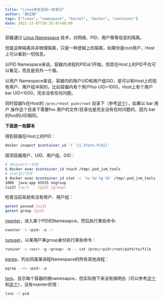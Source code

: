 ```yaml
---
title: "Linux命名空间一些笔记"
author: "颇忒脱"
tags: ["linux", "namespace", "kernel", "docker", "container"]
date: 2021-12-07T16:35:45+08:00
---
```


<!--more-->

容器通过 [Linux Namespace][2] 技术，对网络、PID、用户等等信息的隔离。

但是这种隔离并非物理隔离，只是一种逻辑上的隔离，如果你是root用户，Host上可以看到一切信息。

以PID Namespace来说，容器内进程的PID从1开始，但其在Host上的PID不仅可以看见，而且是另外一个值。

以用户 Namespace来说，容器内的用户UID和用户组GID，是可以和Host上的现有用户、用户组冲突的，比如容器内有个用户foo UID=1000，Host上有个用户 bar UID=1000，完全没有任何问题。

同时容器fs在Host的 `/proc/<host pid>/root` 目录下（参考[这个][9]），如果以 bar 用户 操作这个目录下需要foo 用户的文件/目录也是完全没有任何问题的，因为 bar的foo的UID相同。

**下面是一些脚本**

得到容器在Host上的PID：

```bash
docker inspect $container_id -f '{{.State.Pid}}'
```

探测容器用户、UID、用户组、GID：

```bash
# 先touch个一文件
$ docker exec $container_id touch /tmp/.pod_jvm_tools
# stat这个文件
$ docker exec $container_id stat -c '%u %U %g %G' /tmp/.pod_jvm_tools
1000  java-app 65535 nogroup
[uid] [usr]    [gid] [group]
```

检查当前系统有没有用户、用户组：

```bash
getent passwd [uid]
getent group [gid]
```

[nsenter][3]，进入某个PID的Namesapce，然后执行某些命令:

```bash
nsenter -t <pid> -a -r
```

[runuser][6]，以某用户某group身份执行某些命令：

```bash
runuser -u <usr> -g <group> -m -- cat /proc/<pid>/root/path/to/file
```

[pgrep][8]，列出同属某进程Namespace的所有其他进程：

```bash
pgrep --ns <pid> -a
```

[lsns][4]，显示每个容器的根namesapce，但实际用下来没有搞明白（可以参考[这个][5]和[这个][7]），没有nsenter好用：

```bash
lsns -t pid
```



[2]: https://man7.org/linux/man-pages/man7/namespaces.7.html
[3]: https://man7.org/linux/man-pages/man1/nsenter.1.html
[4]: https://man7.org/linux/man-pages/man8/lsns.8.html
[5]: https://www.redhat.com/sysadmin/linux-pid-namespaces
[6]: https://man7.org/linux/man-pages/man1/runuser.1.html
[7]: https://unix.stackexchange.com/questions/105403/how-to-list-namespaces-in-linux
[8]: https://man7.org/linux/man-pages/man1/pgrep.1.html
[9]: https://kubernetes.io/zh/docs/tasks/configure-pod-container/share-process-namespace/